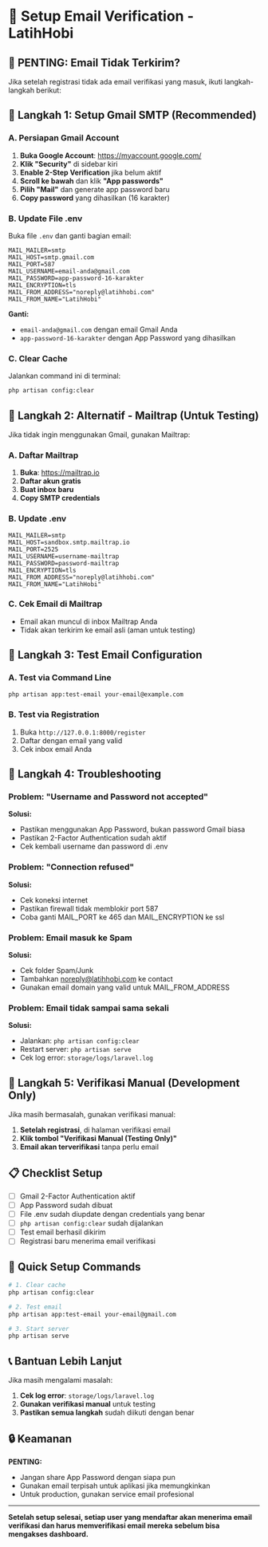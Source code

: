 # 📧 Setup Email Verification - LatihHobi

## 🚨 PENTING: Email Tidak Terkirim?

Jika setelah registrasi tidak ada email verifikasi yang masuk, ikuti langkah-langkah berikut:

## 🔧 Langkah 1: Setup Gmail SMTP (Recommended)

### A. Persiapan Gmail Account
1. **Buka Google Account**: https://myaccount.google.com/
2. **Klik "Security"** di sidebar kiri
3. **Enable 2-Step Verification** jika belum aktif
4. **Scroll ke bawah** dan klik **"App passwords"**
5. **Pilih "Mail"** dan generate app password baru
6. **Copy password** yang dihasilkan (16 karakter)

### B. Update File .env
Buka file `.env` dan ganti bagian email:

```env
MAIL_MAILER=smtp
MAIL_HOST=smtp.gmail.com
MAIL_PORT=587
MAIL_USERNAME=email-anda@gmail.com
MAIL_PASSWORD=app-password-16-karakter
MAIL_ENCRYPTION=tls
MAIL_FROM_ADDRESS="noreply@latihhobi.com"
MAIL_FROM_NAME="LatihHobi"
```

**Ganti:**
- `email-anda@gmail.com` dengan email Gmail Anda
- `app-password-16-karakter` dengan App Password yang dihasilkan

### C. Clear Cache
Jalankan command ini di terminal:
```bash
php artisan config:clear
```

## 🔧 Langkah 2: Alternatif - Mailtrap (Untuk Testing)

Jika tidak ingin menggunakan Gmail, gunakan Mailtrap:

### A. Daftar Mailtrap
1. **Buka**: https://mailtrap.io
2. **Daftar akun gratis**
3. **Buat inbox baru**
4. **Copy SMTP credentials**

### B. Update .env
```env
MAIL_MAILER=smtp
MAIL_HOST=sandbox.smtp.mailtrap.io
MAIL_PORT=2525
MAIL_USERNAME=username-mailtrap
MAIL_PASSWORD=password-mailtrap
MAIL_ENCRYPTION=tls
MAIL_FROM_ADDRESS="noreply@latihhobi.com"
MAIL_FROM_NAME="LatihHobi"
```

### C. Cek Email di Mailtrap
- Email akan muncul di inbox Mailtrap Anda
- Tidak akan terkirim ke email asli (aman untuk testing)

## 🔧 Langkah 3: Test Email Configuration

### A. Test via Command Line
```bash
php artisan app:test-email your-email@example.com
```

### B. Test via Registration
1. Buka `http://127.0.0.1:8000/register`
2. Daftar dengan email yang valid
3. Cek inbox email Anda

## 🔧 Langkah 4: Troubleshooting

### Problem: "Username and Password not accepted"
**Solusi:**
- Pastikan menggunakan App Password, bukan password Gmail biasa
- Pastikan 2-Factor Authentication sudah aktif
- Cek kembali username dan password di .env

### Problem: "Connection refused"
**Solusi:**
- Cek koneksi internet
- Pastikan firewall tidak memblokir port 587
- Coba ganti MAIL_PORT ke 465 dan MAIL_ENCRYPTION ke ssl

### Problem: Email masuk ke Spam
**Solusi:**
- Cek folder Spam/Junk
- Tambahkan noreply@latihhobi.com ke contact
- Gunakan email domain yang valid untuk MAIL_FROM_ADDRESS

### Problem: Email tidak sampai sama sekali
**Solusi:**
- Jalankan: `php artisan config:clear`
- Restart server: `php artisan serve`
- Cek log error: `storage/logs/laravel.log`

## 🔧 Langkah 5: Verifikasi Manual (Development Only)

Jika masih bermasalah, gunakan verifikasi manual:

1. **Setelah registrasi**, di halaman verifikasi email
2. **Klik tombol "Verifikasi Manual (Testing Only)"**
3. **Email akan terverifikasi** tanpa perlu email

## 📋 Checklist Setup

- [ ] Gmail 2-Factor Authentication aktif
- [ ] App Password sudah dibuat
- [ ] File .env sudah diupdate dengan credentials yang benar
- [ ] `php artisan config:clear` sudah dijalankan
- [ ] Test email berhasil dikirim
- [ ] Registrasi baru menerima email verifikasi

## 🚀 Quick Setup Commands

```bash
# 1. Clear cache
php artisan config:clear

# 2. Test email
php artisan app:test-email your-email@gmail.com

# 3. Start server
php artisan serve
```

## 📞 Bantuan Lebih Lanjut

Jika masih mengalami masalah:

1. **Cek log error**: `storage/logs/laravel.log`
2. **Gunakan verifikasi manual** untuk testing
3. **Pastikan semua langkah** sudah diikuti dengan benar

## 🔒 Keamanan

**PENTING:**
- Jangan share App Password dengan siapa pun
- Gunakan email terpisah untuk aplikasi jika memungkinkan
- Untuk production, gunakan service email profesional

---

**Setelah setup selesai, setiap user yang mendaftar akan menerima email verifikasi dan harus memverifikasi email mereka sebelum bisa mengakses dashboard.**